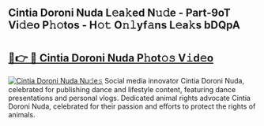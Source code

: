 ## Cintia Doroni Nuda L𝚎a𝚔ed N𝚞𝚍e - Part-9oT Vi𝚍𝚎o P𝚑𝚘tos - H𝚘𝚝 O𝚗𝚕yf𝚊ns L𝚎a𝚔s bDQpA

# <h2><a href="http://kf1bctu.oniu.top/?m=Cintia+Doroni+Nuda">🔗👉 🔴 Cintia Doroni Nuda P𝚑ot𝚘𝚜 V𝚒d𝚎o</a></h2>

[![Cintia Doroni Nuda Nu𝚍e𝚜](https://i.imgur.com/0qMVB7G.gif)](http://kf1bctu.oniu.top/?m=Cintia+Doroni+Nuda)
Social media innovator Cintia Doroni Nuda, celebrated for publishing dance and lifestyle content, featuring dance presentations and personal vlogs. Dedicated animal rights advocate Cintia Doroni Nuda, celebrated for their passion and efforts to protect the rights of animals.  
